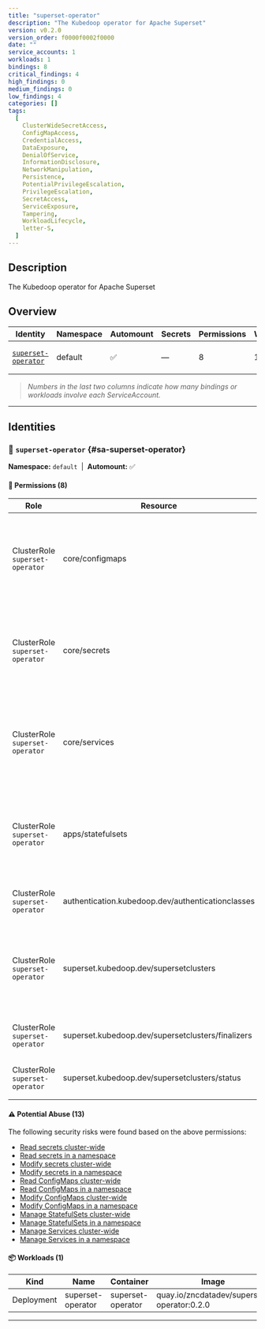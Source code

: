 ```yaml
---
title: "superset-operator"
description: "The Kubedoop operator for Apache Superset"
version: v0.2.0
version_order: f0000f0002f0000
date: ""
service_accounts: 1
workloads: 1
bindings: 8
critical_findings: 4
high_findings: 0
medium_findings: 0
low_findings: 4
categories: []
tags:
  [
    ClusterWideSecretAccess,
    ConfigMapAccess,
    CredentialAccess,
    DataExposure,
    DenialOfService,
    InformationDisclosure,
    NetworkManipulation,
    Persistence,
    PotentialPrivilegeEscalation,
    PrivilegeEscalation,
    SecretAccess,
    ServiceExposure,
    Tampering,
    WorkloadLifecycle,
    letter-S,
  ]
---
```


## Description

The Kubedoop operator for Apache Superset

## Overview

| Identity                                     | Namespace | Automount | Secrets | Permissions | Workloads | Risk                    |
| -------------------------------------------- | --------- | --------- | ------- | ----------- | --------- | ----------------------- |
| [`superset-operator`](#sa-superset-operator) | default   | ✅        | —       | 8           | 1         | {{< risk "Critical" >}} |

> _Numbers in the last two columns indicate how many bindings or workloads involve each ServiceAccount._

---

## Identities

### 🤖 `superset-operator` {#sa-superset-operator}

**Namespace:** `default`  |  **Automount:** ✅

#### 🔑 Permissions (8)

| Role                            | Resource                                          | Verbs                                                 | Risk                  | Tags                                                                                                                                                                    |
| ------------------------------- | ------------------------------------------------- | ----------------------------------------------------- | --------------------- | ----------------------------------------------------------------------------------------------------------------------------------------------------------------------- |
| ClusterRole `superset-operator` | core/configmaps                                   | create · delete · get · list · patch · update · watch | {{< risk Critical >}} | {{< tag "ConfigMapAccess" >}} {{< tag "DataExposure" >}} {{< tag "InformationDisclosure" >}} {{< tag "PotentialPrivilegeEscalation" >}} {{< tag "Tampering" >}}         |
| ClusterRole `superset-operator` | core/secrets                                      | create · delete · get · list · patch · update · watch | {{< risk Critical >}} | {{< tag "ClusterWideSecretAccess" >}} {{< tag "CredentialAccess" >}} {{< tag "DataExposure" >}} {{< tag "InformationDisclosure" >}} {{< tag "Persistence" >}} (+4 more) |
| ClusterRole `superset-operator` | core/services                                     | create · delete · get · list · patch · update · watch | {{< risk Critical >}} | {{< tag "DenialOfService" >}} {{< tag "NetworkManipulation" >}} {{< tag "ServiceExposure" >}} {{< tag "Tampering" >}}                                                   |
| ClusterRole `superset-operator` | apps/statefulsets                                 | create · delete · get · list · patch · update · watch | {{< risk Critical >}} | {{< tag "Persistence" >}} {{< tag "PotentialPrivilegeEscalation" >}} {{< tag "PrivilegeEscalation" >}} {{< tag "Tampering" >}} {{< tag "WorkloadLifecycle" >}}          |
| ClusterRole `superset-operator` | authentication.kubedoop.dev/authenticationclasses | get · list · watch                                    | {{< risk Low >}}      |                                                                                                                                                                         |
| ClusterRole `superset-operator` | superset.kubedoop.dev/supersetclusters            | create · delete · get · list · patch · update · watch | {{< risk Low >}}      |                                                                                                                                                                         |
| ClusterRole `superset-operator` | superset.kubedoop.dev/supersetclusters/finalizers | update                                                | {{< risk Low >}}      |                                                                                                                                                                         |
| ClusterRole `superset-operator` | superset.kubedoop.dev/supersetclusters/status     | get · patch · update                                  | {{< risk Low >}}      |                                                                                                                                                                         |

#### ⚠️ Potential Abuse (13)

The following security risks were found based on the above permissions:

- [Read secrets cluster-wide](/rules/1010)
- [Read secrets in a namespace](/rules/1011)
- [Modify secrets cluster-wide](/rules/1012)
- [Modify secrets in a namespace](/rules/1013)
- [Read ConfigMaps cluster-wide](/rules/1022)
- [Read ConfigMaps in a namespace](/rules/1023)
- [Modify ConfigMaps cluster-wide](/rules/1024)
- [Modify ConfigMaps in a namespace](/rules/1025)
- [Manage StatefulSets cluster-wide](/rules/1037)
- [Manage StatefulSets in a namespace](/rules/1038)
- [Manage Services cluster-wide](/rules/1075)
- [Manage Services in a namespace](/rules/1076)

#### 📦 Workloads (1)

| Kind       | Name              | Container         | Image                                      |
| ---------- | ----------------- | ----------------- | ------------------------------------------ |
| Deployment | superset-operator | superset-operator | quay.io/zncdatadev/superset-operator:0.2.0 |

---
